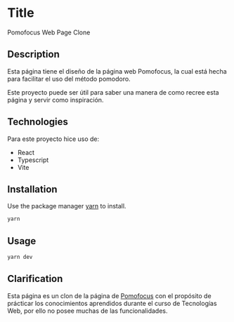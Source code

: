# Title

Pomofocus Web Page Clone

## Description

Esta página tiene el diseño de la página web Pomofocus, la cual está hecha para facilitar el uso del método pomodoro.

Este proyecto puede ser útil para saber una manera de como recree esta página y servir como inspiración.

## Technologies

Para este proyecto hice uso de:
- React
- Typescript
- Vite

## Installation

Use the package manager [yarn](https://classic.yarnpkg.com/lang/en/docs/install/#mac-stable) to install.

```bash
yarn
```

## Usage

```bash
yarn dev
```

## Clarification

Esta página es un clon de la página de [Pomofocus]([label](https://pomofocus.io/)) con el propósito de prácticar los conocimientos aprendidos durante el curso de Tecnologías Web, por ello no posee muchas de las funcionalidades.